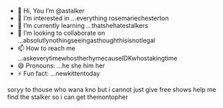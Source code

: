 - 👋 Hi, You I’m @astalker
- 👀 I’m interested in ...everything rosemariechesterton
- 🌱 I’m currently learning ...thatshehatestalkers
- 💞️ I’m looking to collaborate on ...absolutlynothingseeingasthoughthisisnotlegal
- 📫 How to reach me ...askeverytimewhostherhymecauseIDKwhostakingtime
- 😄 Pronouns: ...he she him her 
- ⚡ Fun fact: ...newkittentoday

<!---
Justrose4400/Justrose4400 is a ✨ special ✨ repository because its `README.md` (this file) appears on your GitHub profile.
You can click the Preview link to take a look at your changes.
--->
soryy to thouse who wana kno but i cannot just give free shows help me find the stalker so i can get themontopher
